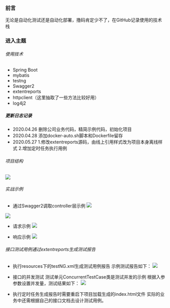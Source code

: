 ### 前言
无论是自动化测试还是自动化部署，撸码肯定少不了，在GitHub记录使用的技术栈
### 进入主题

###### 使用技术
- Spring Boot 
- mybatis
- testng
- Swagger2
- extentreports
- httpclient（这里抽取了一些方法比较好用）
- log4j2

##### 更新日志记录
- 2020.04.26 删除公司业务代码，精简示例代码，初始化项目
- 2020.04.28 添加docker-auto.sh脚本和Dockerfile留存
- 2020.05.27 1.修改extentreports源码，由线上引用样式改为项目本身离线样式
             2.增加定时任务执行用例

###### 项目结构
![](https://upload-images.jianshu.io/upload_images/16753854-ecfe910551471526.png?imageMogr2/auto-orient/strip%7CimageView2/2/w/1240)
###### 实战示例
- 通过Swagger2调取controller层示例
![](https://upload-images.jianshu.io/upload_images/16753854-e239c05f3564353b.png?imageMogr2/auto-orient/strip%7CimageView2/2/w/1240)

 ![](https://upload-images.jianshu.io/upload_images/16753854-c3e270a0b7dcb0ee.png?imageMogr2/auto-orient/strip%7CimageView2/2/w/1240)

- 请求示例
![](https://upload-images.jianshu.io/upload_images/16753854-4432d0d4eb1bf723.png?imageMogr2/auto-orient/strip%7CimageView2/2/w/1240)

- 响应示例
![](https://upload-images.jianshu.io/upload_images/16753854-a8f059d6b571d518.png?imageMogr2/auto-orient/strip%7CimageView2/2/w/1240)

###### 接口测试用例通过extentreports生成测试报告
- 执行resources下的testNG.xml生成测试用例报告
示例测试报告如下：
![](https://upload-images.jianshu.io/upload_images/16753854-e0595fd9f2e982b6.png?imageMogr2/auto-orient/strip%7CimageView2/2/w/1240)
- 接口的并发测试
测试单元ConcurrentTestCase类是测试并发的示例
根据入参参数设置并发量，测试结果如下：
![](https://upload-images.jianshu.io/upload_images/16753854-40827876db033744.png?imageMogr2/auto-orient/strip%7CimageView2/2/w/1240)

- 执行定时任务生成报告时需要重启下项目加载生成的index.html文件
实际的业务中还需根据自己的接口文档去设计测试用例。





